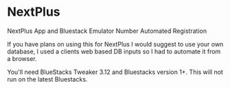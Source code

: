 # NextPlus
NextPlus App and Bluestack Emulator Number Automated Registration

If you have plans on using this for NextPlus I would suggest to use your own database, I used a clients web based DB inputs so I had to automate it from a browser.

You'll need BlueStacks Tweaker 3.12 and Bluestacks version 1+. This will not run on the latest Bluestacks.

